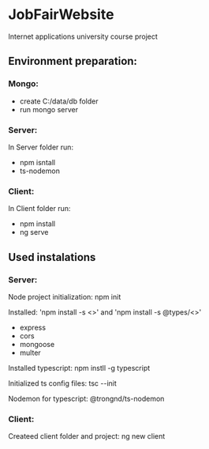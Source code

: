 # JobFairWebsite
Internet applications university course project

## Environment preparation:
### Mongo:
- create C:/data/db folder
- run mongo server

### Server:
In Server folder run: 
- npm isntall
- ts-nodemon

### Client:
In Client folder run:
- npm install
- ng serve

## Used instalations
### Server:
Node project initialization: npm init

Installed: 'npm install -s <>' and 'npm install -s @types/<>'
- express
- cors
- mongoose
- multer

Installed typescript: npm instll -g typescript

Initialized ts config files: tsc --init

Nodemon for typescript: @trongnd/ts-nodemon

### Client:
Createed client folder and project: ng new client
